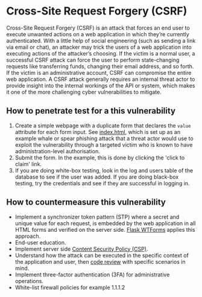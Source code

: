# Cross-Site Request Forgery (CSRF)

Cross-Site Request Forgery (CSRF) is an attack that forces an end user to execute unwanted actions on a web application in which they’re currently authenticated. With a little help of social engineering (such as sending a link via email or chat), an attacker may trick the users of a web application into executing actions of the attacker’s choosing. If the victim is a normal user, a successful CSRF attack can force the user to perform state-changing requests like transferring funds, changing their email address, and so forth. If the victim is an administrative account, CSRF can compromise the entire web application. A CSRF attack generally requires an internal threat actor to provide insight into the internal workings of the API or system, which makes it one of the more challenging cyber vulnerabilities to mitigate.

## How to penetrate test for a this vulnerability

1. Create a simple webpage with a duplicate form that declares the `value` attribute for each form input. See [index.html](index.html), which is set up as an example whale or spear phishing attack that a threat actor would use to exploit the vulnerability through a targeted victim who is known to have administration-level authorisation.
2. Submit the form. In the example, this is done by clicking the 'click to claim' link.
3. If you are doing white-box testing, look in the log and users table of the database to see if the user was added. If you are doing black-box testing, try the credentials and see if they are successful in logging in.

## How to countermeasure this vulnerability

- Implement a synchronizer token pattern (STP) where a secret and unique value for each request, is embedded by the web application in all HTML forms and verified on the server side. [Flask WTForms](https://flask-wtf.readthedocs.io/en/1.2.x/) applies this approach.
- End-user education.
- Implement server side [Content Security Policy (CSP)](../content_security_policy/README.md).
- Understand how the attack can be executed in the specific context of the application and user, then [code review](../security_testing_approaches/README.md#Code_review) with specific scenarios in mind.
- Implement three-factor authentication (3FA) for administrative operations.
- White-list firewall policies for example 1.1.1.2
